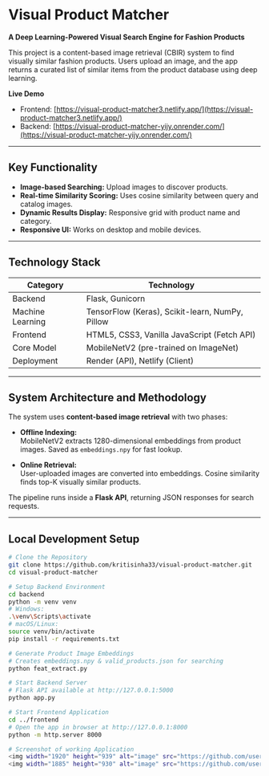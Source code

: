 # Visual Product Matcher

**A Deep Learning-Powered Visual Search Engine for Fashion Products**  

This project is a content-based image retrieval (CBIR) system to find visually similar fashion products. Users upload an image, and the app returns a curated list of similar items from the product database using deep learning.

**Live Demo**  
- Frontend: [https://visual-product-matcher3.netlify.app/](https://visual-product-matcher3.netlify.app/)  
- Backend: [https://visual-product-matcher-yijy.onrender.com/](https://visual-product-matcher-yijy.onrender.com/)

---

## Key Functionality
- **Image-based Searching:** Upload images to discover products.  
- **Real-time Similarity Scoring:** Uses cosine similarity between query and catalog images.  
- **Dynamic Results Display:** Responsive grid with product name and category.  
- **Responsive UI:** Works on desktop and mobile devices.  

---

## Technology Stack

| Category           | Technology                                     |
|-------------------|-----------------------------------------------|
| Backend           | Flask, Gunicorn                               |
| Machine Learning  | TensorFlow (Keras), Scikit-learn, NumPy, Pillow |
| Frontend          | HTML5, CSS3, Vanilla JavaScript (Fetch API)  |
| Core Model        | MobileNetV2 (pre-trained on ImageNet)        |
| Deployment        | Render (API), Netlify (Client)               |

---

## System Architecture and Methodology

The system uses **content-based image retrieval** with two phases:

- **Offline Indexing:**  
  MobileNetV2 extracts 1280-dimensional embeddings from product images. Saved as `embeddings.npy` for fast lookup.

- **Online Retrieval:**  
  User-uploaded images are converted into embeddings. Cosine similarity finds top-K visually similar products.  

The pipeline runs inside a **Flask API**, returning JSON responses for search requests.

---

## Local Development Setup

```bash
# Clone the Repository
git clone https://github.com/kritisinha33/visual-product-matcher.git
cd visual-product-matcher

# Setup Backend Environment
cd backend
python -m venv venv
# Windows:
.\venv\Scripts\activate
# macOS/Linux:
source venv/bin/activate
pip install -r requirements.txt

# Generate Product Image Embeddings
# Creates embeddings.npy & valid_products.json for searching
python feat_extract.py

# Start Backend Server
# Flask API available at http://127.0.0.1:5000
python app.py

# Start Frontend Application
cd ../frontend
# Open the app in browser at http://127.0.0.1:8000
python -m http.server 8000

# Screenshot of working Application
<img width="1920" height="939" alt="image" src="https://github.com/user-attachments/assets/86df4315-748a-4710-aded-92487ab0580f" />
<img width="1885" height="930" alt="image" src="https://github.com/user-attachments/assets/21a15e76-6c5e-4c70-9a04-583d149ae4f8" />


